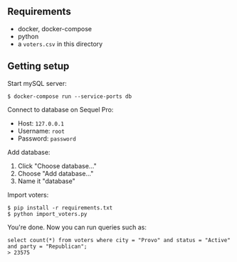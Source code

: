 ## Requirements

- docker, docker-compose
- python
- a `voters.csv` in this directory

## Getting setup

Start mySQL server:

```
$ docker-compose run --service-ports db
```

Connect to database on Sequel Pro:

- Host: `127.0.0.1`
- Username: `root`
- Password: `password`

Add database:

1. Click "Choose database..."
2. Choose "Add database..."
3. Name it "database"

Import voters:

```
$ pip install -r requirements.txt
$ python import_voters.py
```

You're done. Now you can run queries such as:

```
select count(*) from voters where city = "Provo" and status = "Active" and party = "Republican";
> 23575
```
